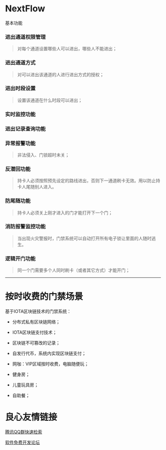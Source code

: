 # NextFlow

基本功能

### 进出通道权限管理

> 对每个通道设置哪些人可以进出，哪些人不能进出；

### 进出通道方式

> 对可以进出该通道的人进行进出方式的授权；

### 进出时段设置

> 设置该通道在什么时段可以进出；

### 实时监控功能

### 进出记录查询功能

### 异常报警功能

> 非法侵入、门锁超时未关；

### 反潜回功能

> 持卡人必须按照预先设定的路线进出，否则下一通道刷卡无效。用以防止持卡人尾随别人进入。

### 防尾随功能

> 持卡人必须关上刚才进入的门才能打开下一个门；

### 消防报警监控功能

> 当出现火灾警报时，门禁系统可以自动打开所有电子锁让里面的人随时逃生。

### 逻辑开门功能

> 同一个门需要多个人同时刷卡（或者其它方式）才能开门；

----

# 按时收费的门禁场景

基于IOTA区块链技术的门禁系统：

- 分布式私有区块链网络；
- IOTA区块链支付技术；
- 区块链不可篡改的记录；
- 自发行代币，系统内实现区块链支付；

- 网咖：VIP区域按时收费，电脑随便玩；
- 健身房；
- 儿童玩具房；
- 自助餐；


 # 良心友情链接

[腾讯QQ群快速检索](http://u.720life.cn/s/8cf73f7c)

[软件免费开发论坛](http://u.720life.cn/s/bbb01dc0)